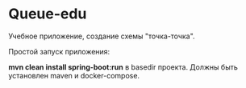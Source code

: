 # Queue-edu

Учебное приложение, создание схемы "точка-точка".

Простой запуск приложения: 

<strong>mvn clean install spring-boot:run</strong> в basedir проекта. Должны быть установлен maven и docker-compose.
